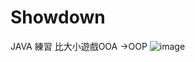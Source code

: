# Showdown
JAVA 練習
比大小遊戲OOA ->OOP
![image](https://user-images.githubusercontent.com/51017677/236364052-d580667b-5a6a-4ef4-894f-26f67306ee25.png)
